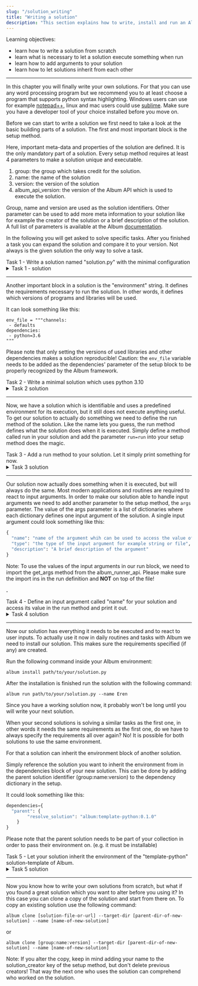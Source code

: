 ```yaml
---
slug: "/solution_writing"
title: "Writing a solution"
description: "This section explains how to write, install and run an Album solution."
---
```


<div class="learning-objectives">
Learning objectives:
<ul>
<li>learn how to write a solution from scratch</li>
<li>learn what is necessary to let a solution execute something when run</li>
<li>learn how to add arguments to your solution</li>
<li>learn how to let solutions inherit from each other</li>
</ul>
</div>

---
In this chapter you will finally write your own solutions. For that you can use any word processing program
but we recommend you to at least choose a program that supports python syntax highlighting. 
Windows users can use for example [notepad++](https://notepad-plus-plus.org/), linux and mac users could use
[sublime](https://www.sublimetext.com/). Make sure you have a developer tool of your choice installed before you move on.

Before we can start to write a solution we first need to take a look at the basic building parts of a solution. The
first and most important block is the setup method. 

Here, important meta-data and properties of the solution are defined. It is the only mandatory part of a solution.
Every setup method requires at least 4 parameters to make a
solution unique and executable.

1. group: the group which takes credit for the solution.
2. name: the name of the solution
3. version: the version of the solution
4. album_api_version: the version of the Album API which is used to execute the solution.

Group, name and version are used as the solution identifiers. Other parameter can be used to add more meta information
to your solution like for example the creator of the solution or a brief description of the solution. A full list of
parameters is available at the Album [documentation](https://docs.album.solutions/en/latest/solution-development.html#setup-parameters).

In the following you will get asked to solve specific tasks.
After you finished a task you can expand the solution and compare it to your version. Not always is the given solution 
the only way to solve a task.

<div class="task">
<div class="task-title">Task 1 - Write a solution named "solution.py" with the minimal configuration</div>

<details>
  <summary>Task 1 - solution</summary>

    from album.runner.api import setup
    setup(
       group="my-research-group",
       name="projectxy",
       version="0.1.0",
       album_api_version="0.4.2"
    )

</details>
</div>

---

Another important block in a solution is the "environment" string. It defines the requirements necessary to run the solution.
In other words, it defines which versions of programs and libraries will be used.

It can look something like this:

```
env_file = """channels:
 - defaults
dependencies:
 - python=3.6
"""
```

Please note that only setting the versions of used libraries and other dependencies makes a solution reproducible!
Caution: the `env_file` variable needs to be added as the dependencies' parameter of the setup block to be properly 
recognized by the Album framework.

<div class="task">
<div class="task-title">Task 2 - Write a minimal solution which uses python 3.10</div>

<details>
  <summary>Task 2 solution</summary>

     env_file = """channels:
      - defaults
     dependencies:
      - python=3.10
     """

    from album.runner.api import setup
    setup(
       group="my-research-group",
       name="projectxy",
       version="0.1.0",
       album_api_version="0.4.2",
       dependencies={"environment_file": env_file}
    )

</details>
</div>

---

Now, we have a solution which is identifiable and uses a predefined environment for its execution, but it still does not 
execute anything useful. To get our solution to actually do something we need to define the run method of the solution.
Like the name lets you guess, the run method defines what the solution does when it is executed.
Simply define a method called run in your solution and add the parameter `run=run` into 
your setup method does the magic.

<div class="task">
<div class="task-title">Task 3 - Add a run method to your solution. Let it simply print something for now.</div>

<details>
  <summary>Task 3 solution</summary>

    env_file = """channels:
     - defaults
    dependencies:
     - python=3.10
    """
  
    def run():
        print("Hello World!")

    from album.runner.api import setup
    setup(
       group="my-research-group",
       name="projectxy",
       version="0.1.0",
       album_api_version="0.4.2",
       dependencies={"environment_file": env_file},
       run=run
    )

</details>
</div>

---

Our solution now actually does something when it is executed, but will always do the same. 
Most modern applications and routines are required to react to input arguments.
In order to make our solution able to handle input arguments we need to add another parameter to the
setup method, the `args` parameter. The value of the args parameter is a list of dictionaries where each dictionary
defines one input argument of the solution. A single input argument could look something like this:

```python
{  
  "name": "name of the argument whih can be used to access the value of the argument",
  "type": "the type of the input argument for example string or file",
  "description": "A brief description of the argument"
}
```

Note: To use the values of the input arguments in our run block, we need to import the get_args 
method from the album_runner_api. Please make sure the import ins in the run definition and **NOT** on top of the file!

**.**

<div class="task">
<div class="task-title">Task 4 - Define an input argument called "name" for your solution and access its value in the run method and print it out.</div>

<details>
  <summary>Task 4 solution</summary>

    env_file = """channels:
     - defaults
    dependencies:
     - python=3.10
    """
  
    def run():
        from album.runner.api import get_args
        print("Hello", get_args().name, ", nice too meet you!")

    from album.runner.api import setup
    setup(
       group="my-research-group",
       name="projectxy",
       version="0.1.0",
       album_api_version="0.4.2",
       dependencies={"environment_file": env_file},
       args=[{
       "name": "name",
       "type": "string",
       "description": "How to you want to be addressed?"
       }],
       run=run
    )

</details>
</div>

---

Now our solution has everything it needs to be executed and to react to user inputs. 
To actually use it now in daily routines and tasks with Album we need to install our solution. This makes sure the
requirements specified (if any) are created.

Run the following command inside your Album environment:

```
album install path/to/your/solution.py
```

After the installation is finished run the solution with the following command:

```
album run path/to/your/solution.py --name Eren
```

Since you have a working solution now, it probably won't be long until you will write your next solution.

When your second solutions is solving a similar tasks as the first one, in other words it
needs the same requirements as the first one, do we have to always specify the requirements all over again? 
No! It is possible for both solutions to use the same environment.

For that a solution can inherit the environment block of another solution. 

Simply reference the solution you want to inherit the environment from in the dependencies block of your new solution.
This can be done by adding the parent solution identifier (group:name:version) to the dependency dictionary in the setup.

It could look something like this:
```python
dependencies={
  "parent": {
        "resolve_solution": "album:template-python:0.1.0"
    }
}
```

Please note that the parent solution needs to be part of your collection in order to pass their environment on. 
(e.g. it must be installable) 


<div class="task">
<div class="task-title">Task 5 - Let your solution inherit the environment of the "template-python" solution-template of Album.</div>

<details>
  <summary>Task 5 solution</summary>

    def run():
        from album.runner.api import get_args
        print("Hello", get_args().name, ", nice too meet you!")

    from album.runner.api import setup
    setup(
       group="my-research-group",
       name="projectxy",
       version="0.1.0",
       album_api_version="0.4.2",
       dependencies={"parent": {"resolve_solution": "album:template-python:0.1.0"}},
       args=[{
       "name": "name",
       "type": "string",
       "description": "How to you want to be addressed?"
       }],
       run=run
    )

</details>
</div>


---

Now you know how to write your own solutions from scratch, but what if you found a great solution which you want to
alter before you using it? In this case you can clone a copy of the solution and start from there on.
To copy an existing solution use the following command:

```
album clone [solution-file-or-url] --target-dir [parent-dir-of-new-solution] --name [name-of-new-solution]
```

or

```
album clone [group:name:version] --target-dir [parent-dir-of-new-solution] --name [name-of-new-solution]
```

Note: If you alter the copy, keep in mind adding your name to the solution_creator key of
the setup method, but don't delete previous creators! That way the next one who uses the solution can comprehend who
worked on the solution. 